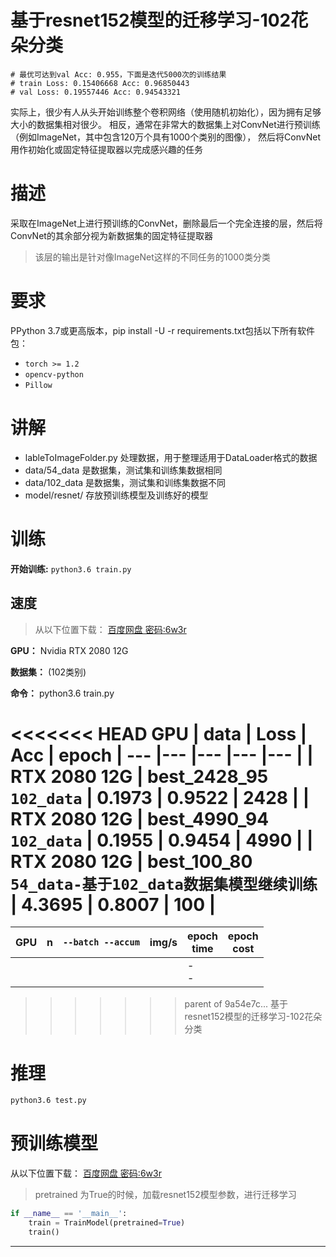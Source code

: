 # 基于resnet152模型的迁移学习-102花朵分类

```shell script
# 最优可达到val Acc: 0.955，下面是迭代5000次的训练结果
# train Loss: 0.15406668 Acc: 0.96850443
# val Loss: 0.19557446 Acc: 0.94543321
```


实际上，很少有人从头开始训练整个卷积网络（使用随机初始化），因为拥有足够大小的数据集相对很少。
相反，通常在非常大的数据集上对ConvNet进行预训练（例如ImageNet，其中包含120万个具有1000个类别的图像），
然后将ConvNet用作初始化或固定特征提取器以完成感兴趣的任务


# 描述

采取在ImageNet上进行预训练的ConvNet，删除最后一个完全连接的层，然后将ConvNet的其余部分视为新数据集的固定特征提取器

> 该层的输出是针对像ImageNet这样的不同任务的1000类分类

# 要求

PPython 3.7或更高版本，pip install -U -r requirements.txt包括以下所有软件包：
- `torch >= 1.2`
- `opencv-python`
- `Pillow`

# 讲解

* lableToImageFolder.py 处理数据，用于整理适用于DataLoader格式的数据
* data/54_data 是数据集，测试集和训练集数据相同
* data/102_data 是数据集，测试集和训练集数据不同
* model/resnet/ 存放预训练模型及训练好的模型

# 训练

**开始训练:** `python3.6 train.py`

## 速度

> 从以下位置下载： [百度网盘 密码:6w3r](https://pan.baidu.com/s/19acqKjAfqP4yJGVbfHG13Q  )

**GPU：** Nvidia RTX 2080 12G

**数据集：** (102类别)

**命令：** python3.6 train.py

<<<<<<< HEAD
GPU | data  | Loss | Acc | epoch |
--- |--- |--- |--- |--- |
| RTX 2080 12G | best_2428_95 `102_data` | 0.1973 | 0.9522 | 2428 |
| RTX 2080 12G | best_4990_94 `102_data` | 0.1955 | 0.9454 | 4990 |
| RTX 2080 12G | best_100_80 `54_data-基于102_data数据集模型继续训练` | 4.3695 | 0.8007 | 100 |
=======
GPU |n| `--batch --accum` | img/s | epoch<br>time | epoch<br>cost
--- |--- |--- |--- |--- |---
|| ||  | -<br>-
>>>>>>> parent of 9a54e7c... 基于resnet152模型的迁移学习-102花朵分类

# 推理

```bash
python3.6 test.py
```

# 预训练模型

从以下位置下载： [百度网盘 密码:6w3r](https://pan.baidu.com/s/19acqKjAfqP4yJGVbfHG13Q  )

> pretrained 为True的时候，加载resnet152模型参数，进行迁移学习

```python
if __name__ == '__main__':
    train = TrainModel(pretrained=True)
    train()
```
----
